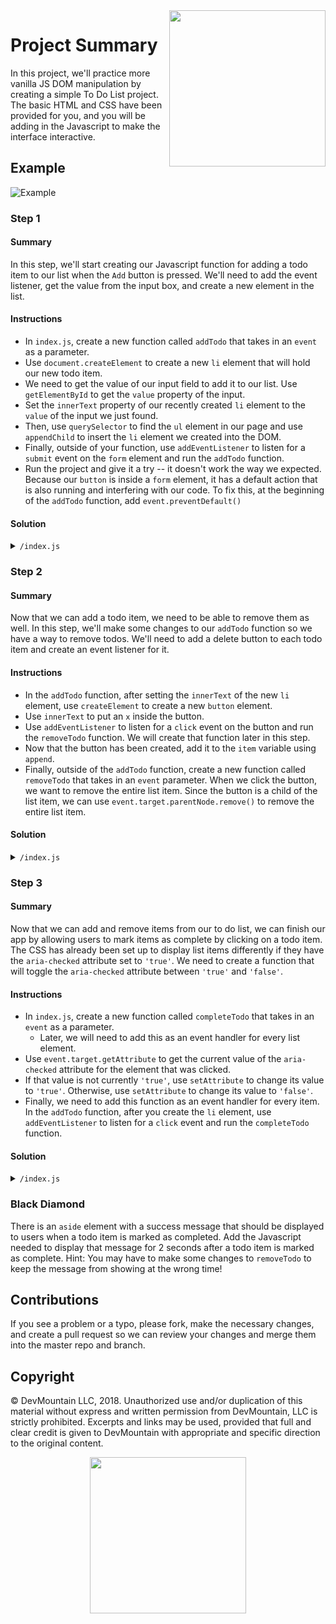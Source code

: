 <img src="https://s3.amazonaws.com/devmountain/readme-logo.png" width="250" align="right">

# Project Summary

In this project, we'll practice more vanilla JS DOM manipulation by creating a simple To Do List project. The basic HTML and CSS have been provided for you, and you will be adding in the Javascript to make the interface interactive.

## Example

![Example](https://github.com/DevMountain/vanillajs-2-mini/blob/master/img/Example.png)

### Step 1

#### Summary

In this step, we'll start creating our Javascript function for adding a todo item to our list when the `Add` button is pressed. We'll need to add the event listener, get the value from the input box, and create a new element in the list.

#### Instructions

- In `index.js`, create a new function called `addTodo` that takes in an `event` as a parameter.
- Use `document.createElement` to create a new `li` element that will hold our new todo item.
- We need to get the value of our input field to add it to our list. Use `getElementById` to get the `value` property of the input.
- Set the `innerText` property of our recently created `li` element to the `value` of the input we just found.
- Then, use `querySelector` to find the `ul` element in our page and use `appendChild` to insert the `li` element we created into the DOM.
- Finally, outside of your function, use `addEventListener` to listen for a `submit` event on the `form` element and run the `addTodo` function.
- Run the project and give it a try -- it doesn't work the way we expected. Because our `button` is inside a `form` element, it has a default action that is also running and interfering with our code. To fix this, at the beginning of the `addTodo` function, add `event.preventDefault()`

#### Solution

<details>
<summary>
<code>/index.js</code>
</summary>

```js
document.querySelector("form").addEventListener("submit", addTodo);

function addTodo(event) {
  event.preventDefault();
  const item = document.createElement("li");
  item.innerText = document.getElementById("item").value;

  const list = document.querySelector("ul");
  list.appendChild(item);
}
```

</details>

### Step 2

#### Summary

Now that we can add a todo item, we need to be able to remove them as well. In this step, we'll make some changes to our `addTodo` function so we have a way to remove todos. We'll need to add a delete button to each todo item and create an event listener for it.

#### Instructions

- In the `addTodo` function, after setting the `innerText` of the new `li` element, use `createElement` to create a new `button` element.
- Use `innerText` to put an `x` inside the button.
- Use `addEventListener` to listen for a `click` event on the button and run the `removeTodo` function. We will create that function later in this step.
- Now that the button has been created, add it to the `item` variable using `append`.
- Finally, outside of the `addTodo` function, create a new function called `removeTodo` that takes in an `event` parameter. When we click the button, we want to remove the entire list item. Since the button is a child of the list item, we can use `event.target.parentNode.remove()` to remove the entire list item.

#### Solution

<details>
<summary>
<code>/index.js</code>
</summary>

```js
document.querySelector("form").addEventListener("submit", addTodo);

function addTodo(event) {
  event.preventDefault();
  const item = document.createElement("li");
  item.innerText = document.getElementById("item").value;

  const button = document.createElement("button");
  button.innerText = "x";
  button.addEventListener("click", removeTodo);
  item.append(button);

  const list = document.querySelector("ul");
  list.appendChild(item);
}

function removeTodo(event) {
  event.target.parentNode.remove();
}
```

</details>

### Step 3

#### Summary

Now that we can add and remove items from our to do list, we can finish our app by allowing users to mark items as complete by clicking on a todo item. The CSS has already been set up to display list items differently if they have the `aria-checked` attribute set to `'true'`. We need to create a function that will toggle the `aria-checked` attribute between `'true'` and `'false'`.

#### Instructions

- In `index.js`, create a new function called `completeTodo` that takes in an `event` as a parameter.
  - Later, we will need to add this as an event handler for every list element.
- Use `event.target.getAttribute` to get the current value of the `aria-checked` attribute for the element that was clicked.
- If that value is not currently `'true'`, use `setAttribute` to change its value to `'true'`. Otherwise, use `setAttribute` to change its value to `'false'`.
- Finally, we need to add this function as an event handler for every item. In the `addTodo` function, after you create the `li` element, use `addEventListener` to listen for a `click` event and run the `completeTodo` function.

#### Solution

<details>
<summary>
<code>/index.js</code></summary>

```js
document.querySelector("form").addEventListener("submit", addTodo);

function addTodo(event) {
  event.preventDefault();
  const item = document.createElement("li");
  item.innerText = document.getElementById("item").value;
  item.addEventListener("click", completeTodo);

  const button = document.createElement("button");
  button.innerText = "x";
  button.addEventListener("click", removeTodo);
  item.append(button);

  const list = document.querySelector("ul");
  list.appendChild(item);
}

function removeTodo(event) {
  event.target.parentNode.remove();
}

function completeTodo(event) {
  const value = event.target.getAttribute("aria-checked");
  if (value !== "true") {
    event.target.setAttribute("aria-checked", "true");
  } else {
    event.target.setAttribute("aria-checked", "false");
  }
}
```

</details>

### Black Diamond

There is an `aside` element with a success message that should be displayed to users when a todo item is marked as completed. Add the Javascript needed to display that message for 2 seconds after a todo item is marked as complete. Hint: You may have to make some changes to `removeTodo` to keep the message from showing at the wrong time!

## Contributions

If you see a problem or a typo, please fork, make the necessary changes, and create a pull request so we can review your changes and merge them into the master repo and branch.

## Copyright

© DevMountain LLC, 2018. Unauthorized use and/or duplication of this material without express and written permission from DevMountain, LLC is strictly prohibited. Excerpts and links may be used, provided that full and clear credit is given to DevMountain with appropriate and specific direction to the original content.

<p align="center">
<img src="https://s3.amazonaws.com/devmountain/readme-logo.png" width="250">
</p>
